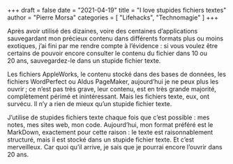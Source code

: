 +++
draft       = false
date        = "2021-04-19"
title       = "I love stupides fichiers textes"
author      = "Pierre Morsa"
categories  = [ "Lifehacks", "Technomagie" ]
+++

Après avoir utilisé des dizaines, voire des centaines d’applications sauvegardant mon précieux contenu dans différents formats plus ou moins exotiques, j’ai fini par me rendre compte à l’évidence : si vous voulez être certains de pouvoir encore consulter le contenu du fichier dans 10 ou 20 ans, sauvegardez-le dans un stupide fichier texte.

Les fichiers AppleWorks, le contenu stocké dans des bases de données, les fichiers WordPerfect ou Aldus PageMaker, aujourd’hui je ne peux plus les ouvrir ; ce n’est pas très grave, leur contenu, est en très grande majorité, complètement périmé et inintéressant. Mais les fichiers texte, eux, ont survécu. Il n’y a rien de mieux qu’un stupide fichier texte.

J’utilise de stupides fichiers texte chaque fois que c’est possible : mes notes, mes sites web, mon code. Aujourd’hui, mon format préféré est le MarkDown, exactement pour cette raison : le texte est raisonnablement structuré, mais il est stocké dans un stupide fichier texte. Et c’est merveilleux. Car quoi qu’il arrive, je sais que je pourrai encore l’ouvrir dans 20 ans.

